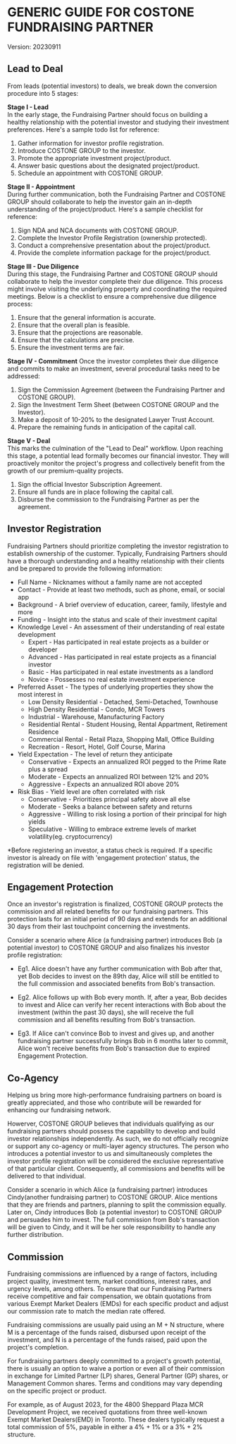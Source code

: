 # GENERIC GUIDE FOR COSTONE FUNDRAISING PARTNER
Version: 20230911

## Lead to Deal

From leads (potential investors) to deals, we break down the conversion procedure into 5 stages:

**Stage I - Lead**  
In the early stage, the Fundraising Partner should focus on building a healthy relationship with the potential investor and studying their investment preferences. Here's a sample todo list for reference:  

1. Gather information for investor profile registration.
2. Introduce COSTONE GROUP to the investor.
3. Promote the appropriate investment project/product.
4. Answer basic questions about the designated project/product.
5. Schedule an appointment with COSTONE GROUP.

**Stage II - Appointment**  
During further communication, both the Fundraising Partner and COSTONE GROUP should collaborate to help the investor gain an in-depth understanding of the project/product. Here's a sample checklist for reference:  

1. Sign NDA and NCA documents with COSTONE GROUP.
2. Complete the Investor Profile Registration (ownership protected).
3. Conduct a comprehensive presentation about the project/product.
4. Provide the complete information package for the project/product.

**Stage III - Due Diligence**  
During this stage, the Fundraising Partner and COSTONE GROUP should collaborate to help the investor complete their due diligence. This process might involve visiting the underlying property and coordinating the required meetings. Below is a checklist to ensure a comprehensive due diligence process:

1. Ensure that the general information is accurate.
2. Ensure that the overall plan is feasible.
3. Ensure that the projections are reasonable.
4. Ensure that the calculations are precise.
5. Ensure the investment terms are fair.

**Stage IV - Commitment**
Once the investor completes their due diligence and commits to make an investment, several procedural tasks need to be addressed:

1. Sign the Commission Agreement (between the Fundraising Partner and COSTONE GROUP).
2. Sign the Investment Term Sheet (between COSTONE GROUP and the Investor).
3. Make a deposit of 10-20% to the designated Lawyer Trust Account.
4. Prepare the remaining funds in anticipation of the capital call.

**Stage V - Deal**  
This marks the culmination of the "Lead to Deal" workflow. Upon reaching this stage, a potential lead formally becomes our financial investor. They will proactively monitor the project's progress and collectively benefit from the growth of our premium-quality projects.

1. Sign the official Investor Subscription Agreement.
2. Ensure all funds are in place following the capital call.
3. Disburse the commission to the Fundraising Partner as per the agreement.

## Investor Registration

Fundraising Partners should prioritize completing the investor registration to establish ownership of the customer. Typically, Fundraising Partners should have a thorough understanding and a healthy relationship with their clients and be prepared to provide the following information:

* Full Name - Nicknames without a family name are not accepted
* Contact - Provide at least two methods, such as phone, email, or social app
* Background - A brief overview of education, career, family, lifestyle and more
* Funding - Insight into the status and scale of their investment capital
* Knowledge Level - An assessment of their understanding of real estate development
    - Expert - Has participated in real estate projects as a builder or developer
    - Advanced - Has participated in real estate projects as a financial investor
    - Basic - Has participated in real estate investments as a landlord
    - Novice - Possesses no real estate investment experience
* Preferred Asset - The types of underlying properties they show the most interest in
    - Low Density Residential - Detached, Semi-Detached, Townhouse
    - High Density Residential - Condo, MCR Towers
    - Industrial - Warehouse, Manufacturing Factory
    - Residential Rental - Student Housing, Rental Appartment, Retirement Residence
    - Commercial Rental - Retail Plaza, Shopping Mall, Office Building
    - Recreation - Resort, Hotel, Golf Course, Marina
* Yield Expectation - The level of return they anticipate
    - Conservative - Expects an annualized ROI pegged to the Prime Rate plus a spread
    - Moderate - Expects an annualized ROI between 12% and 20%
    - Aggressive - Expects an annualized ROI above 20%
* Risk Bias - Yield level are often correlated with risk
    - Conservative - Prioritizes principal safety above all else
    - Moderate - Seeks a balance between safety and returns
    - Aggressive - Willing to risk losing a portion of their principal for high yields
    - Speculative - Willing to embrace extreme levels of market volatility(eg. cryptocurrency)

*Before registering an investor, a status check is required. If a specific investor is already on file with 'engagement protection' status, the registration will be denied.

## Engagement Protection

Once an investor's registration is finalized, COSTONE GROUP protects the commission and all related benefits for our fundraising partners. This protection lasts for an initial period of 90 days and extends for an additional 30 days from their last touchpoint concerning the investments.

Consider a scenario where Alice (a fundraising partner) introduces Bob (a potential investor) to COSTONE GROUP and also finalizes his investor profile registration:

* Eg1. Alice doesn't have any further communication with Bob after that, yet Bob decides to invest on the 89th day, Alice will still be entitled to the full commission and associated benefits from Bob's transaction.

* Eg2. Alice follows up with Bob every month. If, after a year, Bob decides to invest and Alice can verify her recent interactions with Bob about the investment (within the past 30 days), she will receive the full commission and all benefits resulting from Bob's transaction.

* Eg3.  If Alice can't convince Bob to invest and gives up, and another fundraising partner successfully brings Bob in 6 months later to commit, Alice won't receive benefits from Bob's transaction due to expired Engagement Protection.


## Co-Agency

Helping us bring more high-performance fundraising partners on board is greatly appreciated, and those who contribute will be rewarded for enhancing our fundraising network.

Howerver, COSTONE GROUP believes that individuals qualifying as our fundraising partners should possess the capability to develop and build investor relationships independently. As such, we do not officially recognize or support any co-agency or multi-layer agency structures. The person who introduces a potential investor to us and simultaneously completes the investor profile registration will be considered the exclusive representative of that particular client. Consequently, all commissions and benefits will be delivered to that individual.

Consider a scenario in which Alice (a fundraising partner) introduces Cindy(another fundraising partner) to COSTONE GROUP. Alice mentions that they are friends and partners, planning to split the commission equally. Later on, Cindy introduces Bob (a potential investor) to COSTONE GROUP and persuades him to invest. The full commission from Bob's transaction will be given to Cindy, and it will be her sole responsibility to handle any further distribution.


## Commission

Fundraising commissions are influenced by a range of factors, including project quality, investment term, market conditions, interest rates, and urgency levels, among others. To ensure that our Fundraising Partners receive competitive and fair compensation, we obtain quotations from various Exempt Market Dealers (EMDs) for each specific product and adjust our commission rate to match the median rate offered.

Fundraising commissions are usually paid using an M + N structure, where M is a percentage of the funds raised, disbursed upon receipt of the investment, and N is a percentage of the funds raised, paid upon the project's completion.

For fundraising partners deeply committed to a project's growth potential, there is usually an option to waive a portion or even all of their commission in exchange for Limited Partner (LP) shares, General Partner (GP) shares, or Management Common shares. Terms and conditions may vary depending on the specific project or product.

For example, as of August 2023, for the 4800 Sheppard Plaza MCR Development Project, we received quotations from three well-known Exempt Market Dealers(EMD) in Toronto. These dealers typically request a total commission of 5%, payable in either a 4% + 1% or a 3% + 2% structure.


